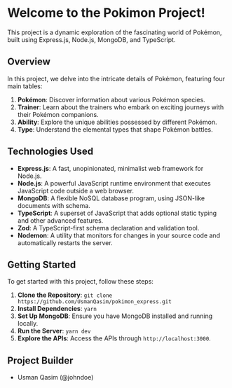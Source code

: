 # Welcome to the Pokimon Project!

This project is a dynamic exploration of the fascinating world of Pokémon, built using Express.js, Node.js, MongoDB, and TypeScript.

## Overview

In this project, we delve into the intricate details of Pokémon, featuring four main tables:

1. **Pokémon**: Discover information about various Pokémon species.
2. **Trainer**: Learn about the trainers who embark on exciting journeys with their Pokémon companions.
3. **Ability**: Explore the unique abilities possessed by different Pokémon.
4. **Type**: Understand the elemental types that shape Pokémon battles.

## Technologies Used

- **Express.js**: A fast, unopinionated, minimalist web framework for Node.js.
- **Node.js**: A powerful JavaScript runtime environment that executes JavaScript code outside a web browser.
- **MongoDB**: A flexible NoSQL database program, using JSON-like documents with schema.
- **TypeScript**: A superset of JavaScript that adds optional static typing and other advanced features.
- **Zod**: A TypeScript-first schema declaration and validation tool.
- **Nodemon**: A utility that monitors for changes in your source code and automatically restarts the server.

## Getting Started

To get started with this project, follow these steps:

1. **Clone the Repository**: `git clone https://github.com/UsmanQasim/pokimon_express.git`
2. **Install Dependencies**: `yarn `
3. **Set Up MongoDB**: Ensure you have MongoDB installed and running locally.
4. **Run the Server**: `yarn dev`
5. **Explore the APIs**: Access the APIs through `http://localhost:3000`.

## Project Builder

- Usman Qasim (@johndoe)
